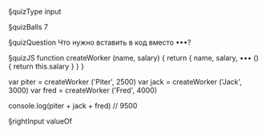 §quizType
input

§quizBalls
7


§quizQuestion
Что нужно вставить в код вместо •••?



§quizJS
function createWorker (name, salary) {
  return {
    name,
    salary,
    ••• () {
      return this.salary
    }
  }
}

var piter = createWorker ('Piter', 2500)
var jack = createWorker ('Jack', 3000)
var fred = createWorker ('Fred', 4000)

console.log(piter + jack + fred) // 9500


§rightInput
valueOf
